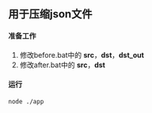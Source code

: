 ## 用于压缩json文件

#### 准备工作
1. 修改before.bat中的 __src__，__dst__，__dst_out__
1. 修改after.bat中的 __src__，__dst__

#### 运行
```
node ./app
```